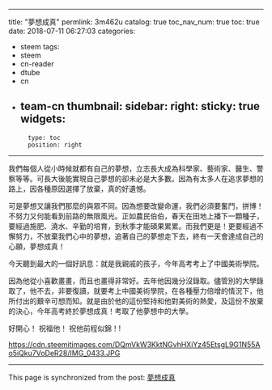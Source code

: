 
---
title: "夢想成真"
permlink: 3m462u
catalog: true
toc_nav_num: true
toc: true
date: 2018-07-11 06:27:03
categories:
- steem
tags:
- steem
- cn-reader
- dtube
- cn
- team-cn
thumbnail: 
sidebar:
    right:
        sticky: true
widgets:
    -
        type: toc
        position: right
---


我們每個人從小時候就都有自己的夢想，立志長大成為科學家、藝術家、醫生、警察等等。可長大後能實現自己夢想的卻未必是大多數。因為有太多人在追求夢想的路上，因各種原因選擇了放棄，真的好遺憾。

可是夢想又讓我們那麼的與眾不同。因為想要改變命運，我們必須要奮鬥，拼博！不努力又何能看到前路的無限風光。正如農民伯伯，春天在田地上播下一顆種子，要經過施肥、澆水、辛勤的培育，到秋季才能碩果累累。而我們更是！更要經過不懈努力，不放棄我們心中的夢想，追著自己的夢想走下去，終有一天會達成自己的心願，夢想成真！

  今天聽到最大的一個好訊息：就是我親戚的孩子，今年高考考上了中國美術學院。

   因為他從小喜歡畫畫，而且也畫得非常好。去年他因幾分沒錄取。儘管別的大學錄取了，他不去，非要復讀，就要考上中國美術學院，在各種壓力倍增的情況下，他所付出的艱辛可想而知。就是由於他的這份堅持和他對美術的熱愛，及這份不放棄的決心，今年高考終於夢想成真！考取了他夢想中的大學。

  好開心！
  祝福他！
 祝他前程似錦！!
</center>

https://cdn.steemitimages.com/DQmVkW3KktNGvhHXiYz45EtsgL9G1N55Ao5iQku7VoDeR28/IMG_0433.JPG

- - -

This page is synchronized from the post: [夢想成真](https://steemit.com/@sunai/3m462u)
